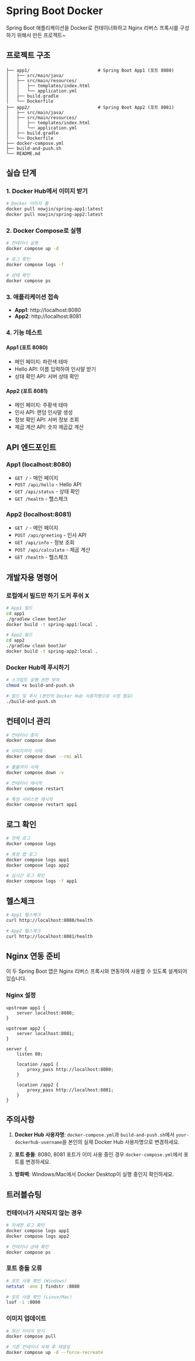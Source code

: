 # Spring Boot Docker

Spring Boot 애플리케이션을 Docker로 컨테이너화하고 Nginx 리버스 프록시를 구성하기 위해서 만든 프로젝트~

## 프로젝트 구조

```
├── app1/                          # Spring Boot App1 (포트 8080)
│   ├── src/main/java/
│   ├── src/main/resources/
│   │   ├── templates/index.html
│   │   └── application.yml
│   ├── build.gradle
│   └── Dockerfile
├── app2/                          # Spring Boot App2 (포트 8081)
│   ├── src/main/java/
│   ├── src/main/resources/
│   │   ├── templates/index.html
│   │   └── application.yml
│   ├── build.gradle
│   └── Dockerfile
├── docker-compose.yml
├── build-and-push.sh
└── README.md
```

## 실습 단계

### 1. Docker Hub에서 이미지 받기

```bash
# Docker 이미지 풀
docker pull nowjin/spring-app1:latest
docker pull nowjin/spring-app2:latest
```

### 2. Docker Compose로 실행

```bash
# 컨테이너 실행
docker compose up -d

# 로그 확인
docker compose logs -f

# 상태 확인
docker compose ps
```

### 3. 애플리케이션 접속

- **App1**: http://localhost:8080
- **App2**: http://localhost:8081

### 4. 기능 테스트

#### App1 (포트 8080)
- 메인 페이지: 파란색 테마
- Hello API: 이름 입력하여 인사말 받기
- 상태 확인 API: 서버 상태 확인

#### App2 (포트 8081)
- 메인 페이지: 주황색 테마
- 인사 API: 랜덤 인사말 생성
- 정보 확인 API: 서버 정보 조회
- 제곱 계산 API: 숫자 제곱값 계산

## API 엔드포인트

### App1 (localhost:8080)
- `GET /` - 메인 페이지
- `POST /api/hello` - Hello API
- `GET /api/status` - 상태 확인
- `GET /health` - 헬스체크

### App2 (localhost:8081)
- `GET /` - 메인 페이지
- `POST /api/greeting` - 인사 API
- `GET /api/info` - 정보 조회
- `POST /api/calculate` - 제곱 계산
- `GET /health` - 헬스체크

## 개발자용 명령어

### 로컬에서 빌드만 하기 도커 푸쉬 X

```bash
# App1 빌드
cd app1
./gradlew clean bootJar
docker build -t spring-app1:local .

# App2 빌드
cd app2
./gradlew clean bootJar
docker build -t spring-app2:local .
```

### Docker Hub에 푸시하기

```bash
# 스크립트 실행 권한 부여
chmod +x build-and-push.sh

# 빌드 및 푸시 (본인의 Docker Hub 사용자명으로 수정 필요)
./build-and-push.sh
```

## 컨테이너 관리

```bash
# 컨테이너 중지
docker compose down

# 이미지까지 삭제
docker compose down --rmi all

# 볼륨까지 삭제
docker compose down -v

# 컨테이너 재시작
docker compose restart

# 특정 서비스만 재시작
docker compose restart app1
```

## 로그 확인

```bash
# 전체 로그
docker compose logs

# 특정 앱 로그
docker compose logs app1
docker compose logs app2

# 실시간 로그 확인
docker compose logs -f app1
```

## 헬스체크

```bash
# App1 헬스체크
curl http://localhost:8080/health

# App2 헬스체크
curl http://localhost:8081/health
```

## Nginx 연동 준비

이 두 Spring Boot 앱은 Nginx 리버스 프록시와 연동하여 사용할 수 있도록 설계되어있습니다.

### Nginx 설정
```nginx
upstream app1 {
    server localhost:8080;
}

upstream app2 {
    server localhost:8081;
}

server {
    listen 80;
    
    location /app1 {
        proxy_pass http://localhost:8080;
    }
    
    location /app2 {
        proxy_pass http://localhost:8081;
    }
}
```

## 주의사항

1. **Docker Hub 사용자명**: `docker-compose.yml`과 `build-and-push.sh`에서 `your-dockerhub-username`을 본인의 실제 Docker Hub 사용자명으로 변경하세요.

2. **포트 충돌**: 8080, 8081 포트가 이미 사용 중인 경우 `docker-compose.yml`에서 포트를 변경하세요.

3. **방화벽**: Windows/Mac에서 Docker Desktop이 실행 중인지 확인하세요.

## 트러블슈팅

### 컨테이너가 시작되지 않는 경우
```bash
# 자세한 로그 확인
docker compose logs app1
docker compose logs app2

# 컨테이너 상태 확인
docker compose ps
```

### 포트 충돌 오류
```bash
# 포트 사용 확인 (Windows)
netstat -ano | findstr :8080

# 포트 사용 확인 (Linux/Mac)
lsof -i :8080
```

### 이미지 업데이트
```bash
# 최신 이미지 받기
docker compose pull

# 기존 컨테이너 삭제 후 재생성
docker compose up -d --force-recreate
```
